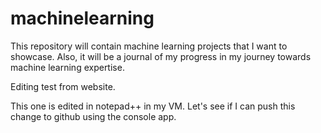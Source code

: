 # machinelearning

This repository will contain machine learning projects that I want to showcase. Also, it will be a journal of my progress in my journey towards machine learning expertise.

Editing test from website.

This one is edited in notepad++ in my VM. Let's see if I can push this change to github using the console app.
